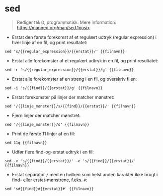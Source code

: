 # sed

> Rediger tekst, programmatisk.
> Mere information: <https://manned.org/man/sed.1posix>.

- Erstat den første forekomst af et regulært udtryk (regular expression) i hver linje af en fil, og print resultatet:

`sed 's/{{regular_expression}}/{{erstat}}/' {{filnavn}}`

- Erstat alle forekomster af et regulært udtryk in en fil, og print resultatet:

`sed -r 's/{{regular_expression}}/{{erstat}}/g' {{filnavn}}`

- Erstat alle forekomster af en streng i en fil, og overskriv filen:

`sed -i 's/{{find}}/{{erstat}}/g' {{filnavn}}`

- Erstat forekomster på linjer der matcher mønstret:

`sed '/{{linje_mønster}}/s/{{find}}/{{erstat}}/' {{filnavn}}`

- Fjern linjer der matcher mønstret:

`sed '/{{linje_mønster}}/d' {{filnavn}}`

- Print de første 11 linjer af en fil:

`sed 11q {{filnavn}}`

- Udfør flere find-og-erstat udtryk i en fil:

`sed -e 's/{{find}}/{{erstat}}/' -e 's/{{find}}/{{erstat}}/' {{filnavn}}`

- Erstat separator `/` med en hvilken som helst anden karakter ikke brugt i find- eller erstat-mønstrene, f.eks. `#`:

`sed 's#{{find}}#{{erstat}}#' {{filnavn}}`

